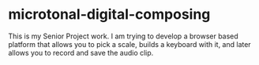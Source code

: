 # microtonal-digital-composing
This is my Senior Project work. I am trying to develop a browser based platform that allows you to pick a scale, builds a keyboard with it, and later allows you to record and save the audio clip.
